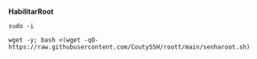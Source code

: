 __HabilitarRoot__

```sudo -i```

```wget -y; bash <(wget -qO- https://raw.githubusercontent.com/CoutySSH/roott/main/senharoot.sh)```
